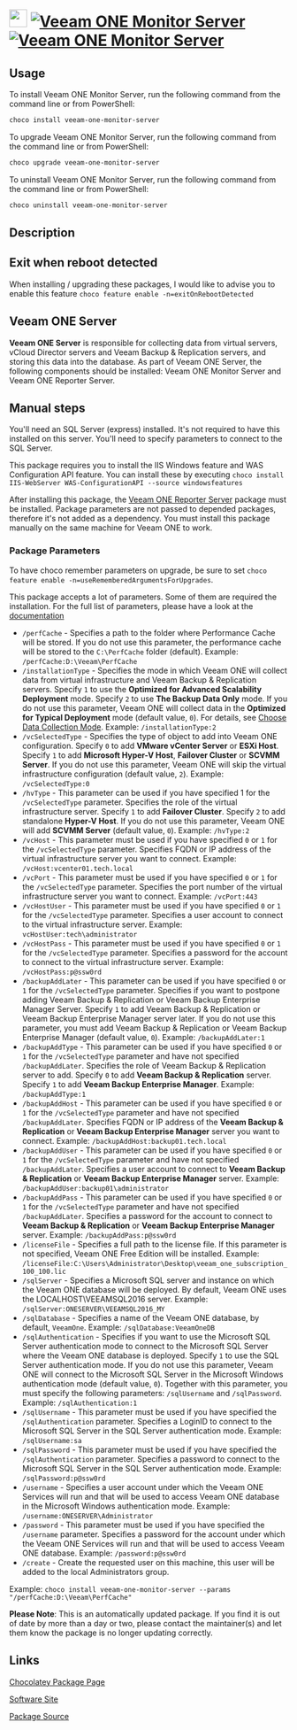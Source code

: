 ﻿# <img src="https://cdn.jsdelivr.net/gh/mkevenaar/chocolatey-packages@aa04db8e6809ba3e4dc22d3320103be9ca70d4c4/icons/veeam-one-monitor-server.png" width="32" height="32"/> [![Veeam ONE Monitor Server](https://img.shields.io/chocolatey/v/veeam-one-monitor-server.svg?label=Veeam+ONE+Monitor+Server)](https://community.chocolatey.org/packages/veeam-one-monitor-server) [![Veeam ONE Monitor Server](https://img.shields.io/chocolatey/dt/veeam-one-monitor-server.svg)](https://community.chocolatey.org/packages/veeam-one-monitor-server)

## Usage

To install Veeam ONE Monitor Server, run the following command from the command line or from PowerShell:

```powershell
choco install veeam-one-monitor-server
```

To upgrade Veeam ONE Monitor Server, run the following command from the command line or from PowerShell:

```powershell
choco upgrade veeam-one-monitor-server
```

To uninstall Veeam ONE Monitor Server, run the following command from the command line or from PowerShell:

```powershell
choco uninstall veeam-one-monitor-server
```

## Description

## Exit when reboot detected

When installing / upgrading these packages, I would like to advise you to enable this feature `choco feature enable -n=exitOnRebootDetected`

## Veeam ONE Server

**Veeam ONE Server** is responsible for collecting data from virtual servers, vCloud Director servers and Veeam Backup & Replication servers, and storing this data into the database. As part of Veeam ONE Server, the following components should be installed: Veeam ONE Monitor Server and Veeam ONE Reporter Server.

## Manual steps

You'll need an SQL Server (express) installed. It's not required to have this installed on this server. You'll need to specify parameters to connect to the SQL Server.

This package requires you to install the IIS Windows feature and WAS Configuration API feature. You can install these by executing `choco install IIS-WebServer WAS-ConfigurationAPI --source windowsfeatures`

After installing this package, the [Veeam ONE Reporter Server](https://community.chocolatey.org/packages/veeam-one-reporter-server) package must be installed. Package parameters are not passed to depended packages, therefore it's not added as a dependency. You must install this package manually on the same machine for Veeam ONE to work.

### Package Parameters

To have choco remember parameters on upgrade, be sure to set `choco feature enable -n=useRememberedArgumentsForUpgrades`.

This package accepts a lot of parameters. Some of them are required the installation. For the full list of parameters, please have a look at the [documentation](https://github.com/mkevenaar/chocolatey-packages/blob/master/automatic/veeam-one-monitor-server/PARAMETERS.md)

* `/perfCache` - Specifies a path to the folder where Performance Cache will be stored. If you do not use this parameter, the performance cache will be stored to the `C:\PerfCache` folder (default). Example: `/perfCache:D:\Veeam\PerfCache`
* `/installationType` - Specifies the mode in which Veeam ONE will collect data from virtual infrastructure and Veeam Backup & Replication servers. Specify `1` to use the **Optimized for Advanced Scalability Deployment** mode. Specify `2` to use **The Backup Data Only** mode. If you do not use this parameter, Veeam ONE will collect data in the **Optimized for Typical Deployment** mode (default value, `0`). For details, see [Choose Data Collection Mode](https://helpcenter.veeam.com/docs/one/deployment/typical_choose_collection_mode.html). Example: `/installationType:2`
* `/vcSelectedType` - Specifies the type of object to add into Veeam ONE configuration. Specify `0` to add **VMware vCenter Server** or **ESXi Host**. Specify `1` to add **Microsoft Hyper-V Host**, **Failover Cluster** or **SCVMM Server**. If you do not use this parameter, Veeam ONE will skip the virtual infrastructure configuration (default value, `2`). Example: `/vcSelectedType:0`
* `/hvType` - This parameter can be used if you have specified 1 for the `/vcSelectedType` parameter. Specifies the role of the virtual infrastructure server. Specify `1` to add **Failover Cluster**. Specify `2` to add standalone **Hyper-V Host**. If you do not use this parameter, Veeam ONE will add **SCVMM Server** (default value, `0`). Example: `/hvType:2`
* `/vcHost` - This parameter must be used if you have specified `0` or `1` for the `/vcSelectedType` parameter. Specifies FQDN or IP address of the virtual infrastructure server you want to connect. Example: `/vcHost:vcenter01.tech.local`
* `/vcPort` - This parameter must be used if you have specified `0` or `1` for the `/vcSelectedType` parameter. Specifies the port number of the virtual infrastructure server you want to connect. Example: `/vcPort:443`
* `/vcHostUser` - This parameter must be used if you have specified `0` or `1` for the `/vcSelectedType` parameter. Specifies a user account to connect to the virtual infrastructure server. Example: `vcHostUser:tech\administrator`
* `/vcHostPass` - This parameter must be used if you have specified `0` or `1` for the `/vcSelectedType` parameter. Specifies a password for the account to connect to the virtual infrastructure server. Example: `/vcHostPass:p@ssw0rd`
* `/backupAddLater` - This parameter can be used if you have specified `0` or `1` for the `/vcSelectedType` parameter. Specifies if you want to postpone adding Veeam Backup & Replication or Veeam Backup Enterprise Manager Server. Specify `1` to add Veeam Backup & Replication or Veeam Backup Enterprise Manager server later. If you do not use this parameter, you must add Veeam Backup & Replication or Veeam Backup Enterprise Manager (default value, `0`). Example: `/backupAddLater:1`
* `/backupAddType` - This parameter can be used if you have specified `0` or `1` for the `/vcSelectedType` parameter and have not specified `/backupAddLater`. Specifies the role of Veeam Backup & Replication server to add. Specify `0` to add **Veeam Backup & Replication** server. Specify `1` to add **Veeam Backup Enterprise Manager**. Example: `/backupAddType:1`
* `/backupAddHost` - This parameter can be used if you have specified `0` or `1` for the `/vcSelectedType` parameter and have not specified `/backupAddLater`. Specifies FQDN or IP address of the **Veeam Backup & Replication** or **Veeam Backup Enterprise Manager** server you want to connect. Example: `/backupAddHost:backup01.tech.local`
* `/backupAddUser` - This parameter can be used if you have specified `0` or `1` for the `/vcSelectedType` parameter and have not specified `/backupAddLater`. Specifies a user account to connect to **Veeam Backup & Replication** or **Veeam Backup Enterprise Manager** server. Example: `/backupAddUser:backup01\administrator`
* `/backupAddPass` - This parameter can be used if you have specified `0` or `1` for the `/vcSelectedType` parameter and have not specified `/backupAddLater`. Specifies a password for the account to connect to **Veeam Backup & Replication** or **Veeam Backup Enterprise Manager** server. Example: `/backupAddPass:p@ssw0rd`
* `/licenseFile` - Specifies a full path to the license file. If this parameter is not specified, Veeam ONE Free Edition will be installed. Example: `/licenseFile:C:\Users\Administrator\Desktop\veeam_one_subscription_100_100.lic`
* `/sqlServer` - Specifies a Microsoft SQL server and instance on which the Veeam ONE database will be deployed. By default, Veeam ONE uses the LOCALHOST\VEEAMSQL2016 server. Example: `/sqlServer:ONESERVER\VEEAMSQL2016_MY`
* `/sqlDatabase` - Specifies a name of the Veeam ONE database, by default, `VeeamOne`. Example: `/sqlDatabase:VeeamOneDB`
* `/sqlAuthentication` - Specifies if you want to use the Microsoft SQL Server authentication mode to connect to the Microsoft SQL Server where the Veeam ONE database is deployed. Specify `1` to use the SQL Server authentication mode. If you do not use this parameter, Veeam ONE will connect to the Microsoft SQL Server in the Microsoft Windows authentication mode (default value, `0`). Together with this parameter, you must specify the following parameters: `/sqlUsername` and `/sqlPassword`. Example: `/sqlAuthentication:1`
* `/sqlUsername` - This parameter must be used if you have specified the `/sqlAuthentication` parameter. Specifies a LoginID to connect to the Microsoft SQL Server in the SQL Server authentication mode. Example: `/sqlUsername:sa`
* `/sqlPassword` - This parameter must be used if you have specified the `/sqlAuthentication` parameter. Specifies a password to connect to the Microsoft SQL Server in the SQL Server authentication mode. Example: `/sqlPassword:p@ssw0rd`
* `/username` - Specifies a user account under which the Veeam ONE Services will run and that will be used to access Veeam ONE database in the Microsoft Windows authentication mode. Example: `/username:ONESERVER\Administrator`
* `/password` - This parameter must be used if you have specified the `/username` parameter. Specifies a password for the account under which the Veeam ONE Services will run and that will be used to access Veeam ONE database. Example: `/password:p@ssw0rd`
* `/create` - Create the requested user on this machine, this user will be added to the local Administrators group.

Example: `choco install veeam-one-monitor-server --params "/perfCache:D:\Veeam\PerfCache"`

**Please Note**: This is an automatically updated package. If you find it is
out of date by more than a day or two, please contact the maintainer(s) and
let them know the package is no longer updating correctly.


## Links

[Chocolatey Package Page](https://community.chocolatey.org/packages/veeam-one-monitor-server)

[Software Site](http://www.veeam.com/)

[Package Source](https://github.com/mkevenaar/chocolatey-packages/tree/master/automatic/veeam-one-monitor-server)

